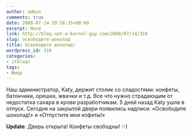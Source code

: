 ```yaml
---
author: admin
comments: true
date: 2008-07-14 19:58:35+00:00
excerpt: None
link: http://blog.not-a-kernel-guy.com/2008/07/14/319
slug: освободите-шоколад
title: Освободите шоколад!
wordpress_id: 319
categories:
- itblogs
tags:
- Юмор
---
```


Наш администратор, Katy, держит столик со сладостями: конфеты, батончики, орешки, жвачки и т.д. Все что нужно страдающим от недостатка сахара в крови разработчикам. 5 дней назад Katy ушла в отпуск. Сегодня на закрытой двери появились надписи: «Освободите шоколад!» и «Отпустите мои кофеты!»

**Update**: Дверь открыта! Конфеты свободны! :-)
